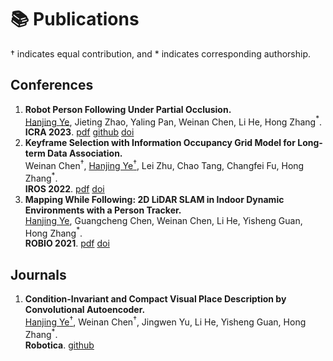 # 📚 Publications
$\dagger$ indicates equal contribution, and $*$ indicates corresponding authorship.

## Conferences
1. **Robot Person Following Under Partial Occlusion.** <br /><u>Hanjing Ye</u>, Jieting Zhao, Yaling Pan, Weinan Chen, Li He, Hong Zhang$^*$. <br />**ICRA 2023**. [pdf]() [github](https://github.com/MedlarTea/Mono-RPF) [doi]()
2. **Keyframe Selection with Information Occupancy Grid Model for Long-term Data Association.** <br />Weinan Chen$^\dagger$, <u>Hanjing Ye$^\dagger$</u>, Lei Zhu, Chao Tang, Changfei Fu, Hong Zhang$^*$. <br />**IROS 2022**. [pdf](https://github.com/MedlarTea/MedlarTea.github.io/files/info_keyframe.pdf) [doi](https://ieeexplore.ieee.org/document/9981050)
3. **Mapping While Following: 2D LiDAR SLAM in Indoor Dynamic Environments with a Person Tracker.** <br /><u>Hanjing Ye</u>, Guangcheng Chen, Weinan Chen, Li He, Yisheng Guan, Hong Zhang$^*$. <br />**ROBIO 2021**. [pdf](https://github.com/MedlarTea/MedlarTea.github.io/files/mwf.pdf) [doi](https://ieeexplore.ieee.org/document/9739394)

## Journals
1. **Condition-Invariant and Compact Visual Place Description by Convolutional Autoencoder.** <br /><u>Hanjing Ye$^\dagger$</u>, Weinan Chen$^\dagger$, Jingwen Yu, Li He, Yisheng Guan, Hong Zhang$^*$. <br />**Robotica**. [github](https://github.com/MedlarTea/CAE-VPR)
